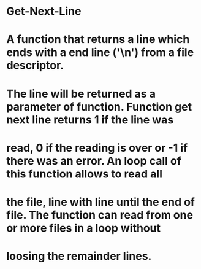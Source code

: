 # Get-Next-Line

# A function that returns a line which ends with a end line ('\n') from a file descriptor.
# The line will be returned as a parameter of function. Function get next line returns 1 if the line was
# read, 0 if the reading is over or -1 if there was an error. An loop call of this function allows to read all
# the file, line with line until the end of file. The function can read from one or more files in a loop without
# loosing the remainder lines.
